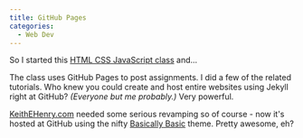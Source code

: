 ```yaml
---
title: GitHub Pages
categories:
  - Web Dev
---
```

So I started this [HTML CSS JavaScript class](https://www.coursera.org/learn/html-css-javascript-for-web-developers/home/welcome) and...

The class uses GitHub Pages to post assignments. I did a few of the related tutorials. Who knew you could create and host entire websites using Jekyll right at GitHub? *(Everyone but me probably.)* Very powerful.

[KeithEHenry.com](http://www.keithehenry.com) needed some serious revamping so of course - now it's hosted at GitHub using the nifty [Basically Basic](https://mmistakes.github.io/jekyll-theme-basically-basic/) theme. Pretty awesome, eh?
